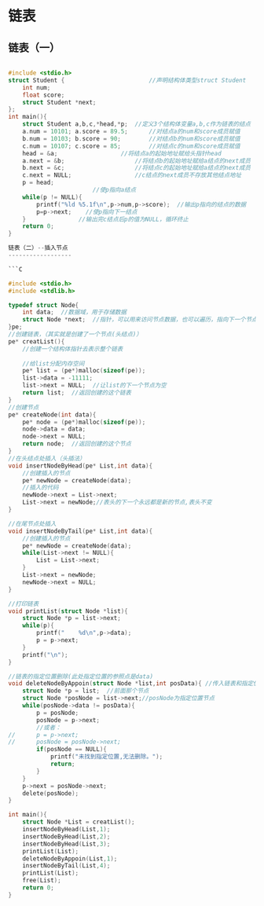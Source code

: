 链表
========

链表（一）
--------

```C

#include <stdio.h>
struct Student {						//声明结构体类型struct Student
	int num;
	float score;
	struct Student *next;
};
int main(){	
	struct Student a,b,c,*head,*p;	//定义3个结构体变量a,b,c作为链表的结点
	a.num = 10101; a.score = 89.5;		//对结点a的num和score成员赋值
	b.num = 10103; b.score = 90;		//对结点b的num和score成员赋值
	c.num = 10107; c.score = 85;		//对结点c的num和score成员赋值
	head = &a;					//将结点a的起始地址赋给头指针head
	a.next = &b;					//将结点b的起始地址赋给a结点的next成员
	b.next = &c;					//将结点c的起始地址赋给a结点的next成员
	c.next = NULL;					//c结点的next成员不存放其他结点地址
	p = head;	
						//使p指向a结点
	while(p != NULL){
		printf("%ld %5.1f\n",p->num,p->score);	//输出p指向的结点的数据
		p=p->next;    //使p指向下一结点
	} 				//输出完c结点后p的值为NULL，循环终止
	return 0;
}

链表（二）--插入节点
------------------

```C

#include <stdio.h>
#include <stdlib.h>

typedef struct Node{
	int data;  //数据域，用于存储数据 
	struct Node *next;  //指针，可以用来访问节点数据，也可以遍历，指向下一个节点 
}pe;
//创建链表，（其实就是创建了一个节点(头结点)） 
pe* creatList(){
	//创建一个结构体指针去表示整个链表
	
	//给list分配内存空间 
	pe* list = (pe*)malloc(sizeof(pe));
	list->data = -11111;
	list->next = NULL;  //让list的下一个节点为空 
	return list;  //返回创建的这个链表 
}
//创建节点 
pe* createNode(int data){
	pe* node = (pe*)malloc(sizeof(pe));
	node->data = data;
	node->next = NULL;
	return node;  //返回创建的这个节点 
}
//在头结点处插入（头插法） 
void insertNodeByHead(pe* List,int data){
	//创建插入的节点 
	pe* newNode = createNode(data);
	//插入的代码 
	newNode->next = List->next;
	List->next = newNode;//表头的下一个永远都是新的节点,表头不变 
}

//在尾节点处插入
void insertNodeByTail(pe* List,int data){
	//创建插入的节点 
	pe* newNode = createNode(data);
	while(List->next != NULL){
		List = List->next;
	}
	List->next = newNode;
	newNode->next = NULL;
} 

//打印链表 
void printList(struct Node *list){
	struct Node *p = list->next;
	while(p){
		printf("	%d\n",p->data);
		p = p->next;
	}
	printf("\n");
}

//链表的指定位置删除(此处指定位置的参照点是data)
void deleteNodeByAppoin(struct Node *list,int posData){ //传入链表和指定位置的数据posData 
	struct Node *p = list;  //前面那个节点 
	struct Node *posNode = list->next;//posNode为指定位置节点 
	while(posNode->data != posData){
		p = posNode;
		posNode = p->next;
		//或者：
//		p = p->next;
//		posNode = posNode->next;
		if(posNode == NULL){
			printf("未找到指定位置,无法删除。"); 
			return; 
		} 
	}
	p->next = posNode->next;
	delete(posNode);
} 

int main(){
	struct Node *List = creatList();
	insertNodeByHead(List,1);
	insertNodeByHead(List,2);
	insertNodeByHead(List,3);
	printList(List);
	deleteNodeByAppoin(List,1);
	insertNodeByTail(List,4);
	printList(List);
	free(List); 
	return 0;
}
